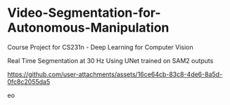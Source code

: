# Video-Segmentation-for-Autonomous-Manipulation
Course Project for CS231n - Deep Learning for Computer Vision

Real Time Segmentation at 30 Hz Using UNet trained on SAM2 outputs

https://github.com/user-attachments/assets/16ce64cb-83c8-4de6-8a5d-0fc8c2055da5

eo
